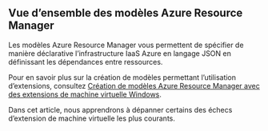 

## Vue d’ensemble des modèles Azure Resource Manager

Les modèles Azure Resource Manager vous permettent de spécifier de manière déclarative l’infrastructure IaaS Azure en langage JSON en définissant les dépendances entre ressources.


Pour en savoir plus sur la création de modèles permettant l’utilisation d’extensions, consultez [Création de modèles Azure Resource Manager avec des extensions de machine virtuelle Windows](../articles/virtual-machines/virtual-machines-windows-extensions-authoring-templates.md).

Dans cet article, nous apprendrons à dépanner certains des échecs d’extension de machine virtuelle les plus courants.

